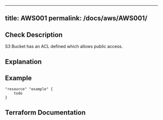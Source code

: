 
---
title: AWS001
permalink: /docs/aws/AWS001/
---


## Check Description

S3 Bucket has an ACL defined which allows public access.

## Explanation

## Example

```
"resource" "example" {
	todo
}
```

## Terraform Documentation
